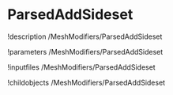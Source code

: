<!-- MOOSE Documentation Stub: Remove this when content is added. -->

# ParsedAddSideset
!description /MeshModifiers/ParsedAddSideset

!parameters /MeshModifiers/ParsedAddSideset

!inputfiles /MeshModifiers/ParsedAddSideset

!childobjects /MeshModifiers/ParsedAddSideset
